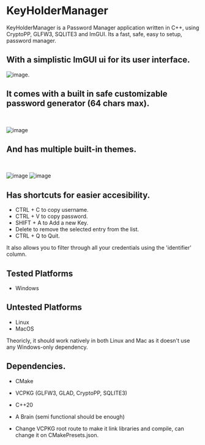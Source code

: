 # KeyHolderManager

KeyHolderManager is a Password Manager application written in C++, using CryptoPP, GLFW3, SQLITE3 and ImGUI.
Its a fast, safe, easy to setup, password manager.

## With a simplistic ImGUI ui for its user interface.
![image](https://github.com/user-attachments/assets/3b5e5cf5-1506-4c60-879b-e5606c0cc037).

## It comes with a built in safe customizable password generator (64 chars max).
<br>

![image](https://github.com/user-attachments/assets/a1bd07b3-5ff6-402a-bb5f-63e4fe87eb96)

## And has multiple built-in themes.
<br>

![image](https://github.com/user-attachments/assets/d0b6b14d-8c71-4f94-9ba1-47b7e3979cb1)
![image](https://github.com/user-attachments/assets/b30c3a36-c36f-42dd-9261-8e1078cd7245)

## Has shortcuts for easier accesibility.
- CTRL + C to copy username.
- CTRL + V to copy password.
- SHIFT + A to Add a new Key.
- Delete to remove the selected entry from the list.
- CTRL + Q to Quit.

It also allows you to filter through all your credentials using the 'identifier' column.

## Tested Platforms
- Windows

## Untested Platforms
- Linux
- MacOS

Theoricly, it should work natively in both Linux and Mac as it doesn't use any Windows-only dependency.

## Dependencies.

- CMake
- VCPKG (GLFW3, GLAD, CryptoPP, SQLITE3)
- C++20
- A Brain (semi functional should be enough)

- Change VCPKG root route to make it link libraries and compile, can change it on CMakePresets.json.
